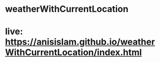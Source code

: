 # weatherWithCurrentLocation
# live: https://anisislam.github.io/weatherWithCurrentLocation/index.html

